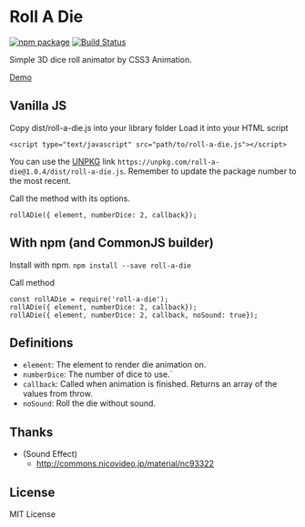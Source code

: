 # Roll A Die
[![npm package](https://img.shields.io/npm/v/roll-a-die.svg?style=flat-square)](https://www.npmjs.org/package/roll-a-die)  [![Build Status](https://img.shields.io/travis/chukwumaijem/roll-a-die.svg?style=flat-square)](https://travis-ci.com/chukwumaijem/roll-a-die.svg?branch=master)

Simple 3D dice roll animator by CSS3 Animation.

[Demo](https://codepen.io/chukwuma-ezumezu/pen/qYKOGW)

## Vanilla JS
Copy dist/roll-a-die.js into your library folder
Load it into your HTML script
```
<script type="text/javascript" src="path/to/roll-a-die.js"></script>
```
You can use the [UNPKG](https://unpkg.com) link `https://unpkg.com/roll-a-die@1.0.4/dist/roll-a-die.js`. Remember to update the package number to the most recent.

Call the method with its options.
```
rollADie({ element, numberDice: 2, callback});
```

## With npm (and CommonJS builder)
Install with npm.
```npm install --save roll-a-die```

Call method
```
const rollADie = require('roll-a-die');
rollADie({ element, numberDice: 2, callback});
rollADie({ element, numberDice: 2, callback, noSound: true});
```

## Definitions

* `element`: The element to render die animation on.
* `numberDice`: The number of dice to use.`
* `callback`: Called when animation is finished. Returns an array of the values from throw.
* `noSound`: Roll the die without sound.

## Thanks
* (Sound Effect)
   * http://commons.nicovideo.jp/material/nc93322

## License
MIT License